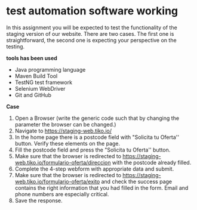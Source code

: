# test automation software working

In this assignment you will be expected to test the functionality of the staging version of
our website. There are two cases. The first one is straightforward, the second one is
expecting your perspective on the testing.

**tools has been used**
- Java programming language
- Maven Build Tool
- TestNG test framework
- Selenium WebDriver
- Git and GitHub

**Case**

1. Open a Browser (write the generic code such that by changing the parameter the
   browser can be changed.)
2. Navigate to https://staging-web.tiko.io/
3. In the home page there is a postcode field with "Solicita tu Oferta'' button. Verify
   these elements on the page.
4. Fill the postcode field and press the "Solicita tu Oferta'' button.
5. Make sure that the browser is redirected to
   https://staging-web.tiko.io/formulario-oferta/direccion with the postcode already
   filled.
6. Complete the 4-step webform with appropriate data and submit.
7. Make sure that the browser is redirected to
   https://staging-web.tiko.io/formulario-oferta/exito and check the success page
   contains the right information that you had filled in the form. Email and phone
   numbers are especially critical.
8. Save the response.
